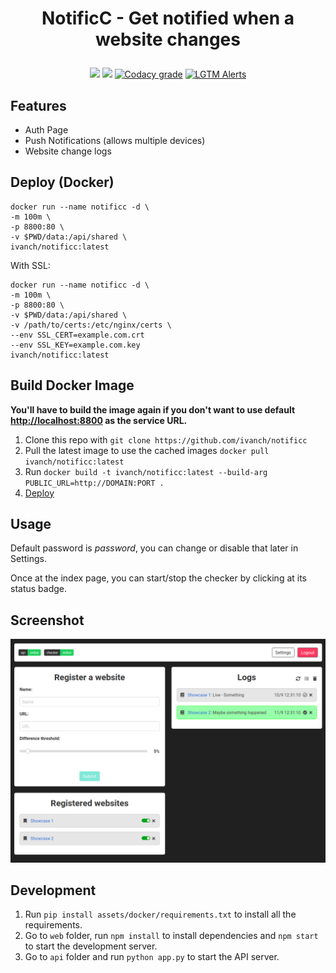 <h1 align="center">
  <p align="center">NotificC - Get notified when a website changes</p>
</h1>
<p align="center">
  <a href="https://travis-ci.com/ivanch/notificc"><img src="https://travis-ci.com/ivanch/notificc.svg?token=EiwZJLp9isLBJ89qdmD6&branch=master"/></a>
  <a href="https://hub.docker.com/r/ivanch/notificc"><img src="https://images.microbadger.com/badges/image/ivanch/notificc.svg"/></a>
  <a href="https://app.codacy.com/manual/joseivanchechen/notificc/dashboard"><img alt="Codacy grade" src="https://img.shields.io/codacy/grade/4ab5b78493614268a7d6aa73ea41bcb6"></a>
  <a href="https://lgtm.com/projects/g/ivanch/notificc/"><img alt="LGTM Alerts" src="https://img.shields.io/lgtm/alerts/github/ivanch/notificc"></a>
</p>

## Features
* Auth Page
* Push Notifications (allows multiple devices)
* Website change logs

## Deploy (Docker)
```shell
docker run --name notificc -d \
-m 100m \
-p 8800:80 \
-v $PWD/data:/api/shared \
ivanch/notificc:latest
```

With SSL:
```shell
docker run --name notificc -d \
-m 100m \
-p 8800:80 \
-v $PWD/data:/api/shared \
-v /path/to/certs:/etc/nginx/certs \
--env SSL_CERT=example.com.crt
--env SSL_KEY=example.com.key
ivanch/notificc:latest
```

## Build Docker Image
**You'll have to build the image again if you don't want to use default [http://localhost:8800](http://localhost:8800) as the service URL.**
1. Clone this repo with `git clone https://github.com/ivanch/notificc`
2. Pull the latest image to use the cached images `docker pull ivanch/notificc:latest`
3. Run `docker build -t ivanch/notificc:latest --build-arg PUBLIC_URL=http://DOMAIN:PORT .`
4. [Deploy](#deploy-docker)

## Usage
Default password is *password*, you can change or disable that later in Settings.

Once at the index page, you can start/stop the checker by clicking at its status badge.

## Screenshot

![Index page](assets/index.png)

## Development
1. Run `pip install assets/docker/requirements.txt` to install all the requirements.
2. Go to `web` folder, run `npm install` to install dependencies and `npm start` to start the development server.
3. Go to `api` folder and run `python app.py` to start the API server.
